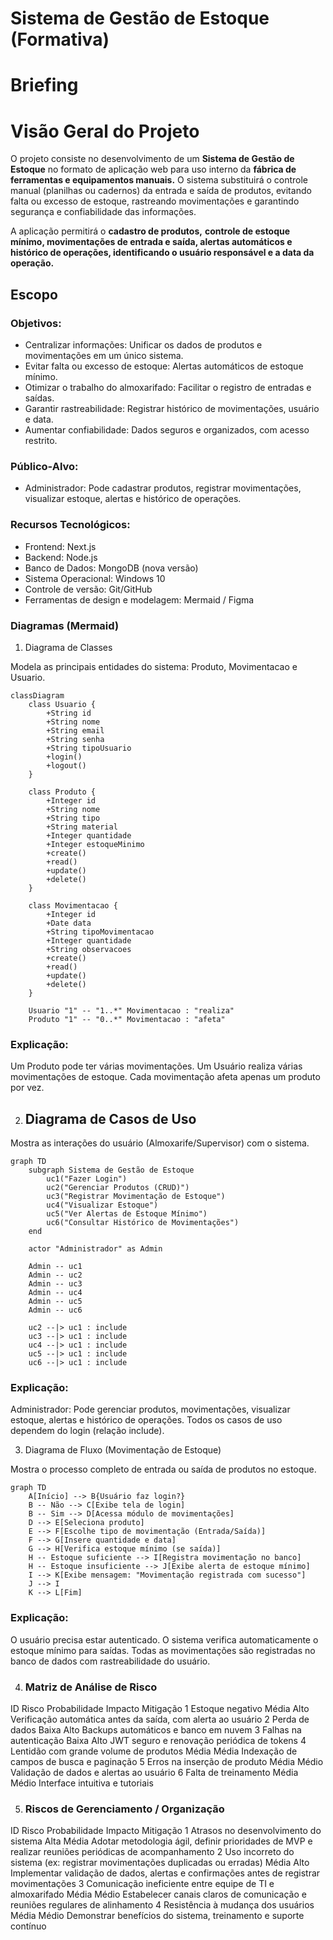 # Sistema de Gestão de Estoque (Formativa)

# Briefing

# Visão Geral do Projeto
O projeto consiste no desenvolvimento de um **Sistema de Gestão de Estoque** no formato de aplicação web para uso interno da **fábrica de ferramentas e equipamentos manuais.**
O sistema substituirá o controle manual (planilhas ou cadernos) da entrada e saída de produtos, evitando falta ou excesso de estoque, rastreando movimentações e garantindo segurança e confiabilidade das informações.

A aplicação permitirá o **cadastro de produtos,** **controle de estoque mínimo, movimentações de entrada e saída, alertas automáticos e histórico de operações, identificando o usuário responsável e a data da operação.**

## Escopo

### Objetivos:
- Centralizar informações: Unificar os dados de produtos e movimentações em um único sistema.
- Evitar falta ou excesso de estoque: Alertas automáticos de estoque mínimo.
- Otimizar o trabalho do almoxarifado: Facilitar o registro de entradas e saídas.
- Garantir rastreabilidade: Registrar histórico de movimentações, usuário e data.
- Aumentar confiabilidade: Dados seguros e organizados, com acesso restrito.

### Público-Alvo:
- Administrador: Pode cadastrar produtos, registrar movimentações, visualizar estoque, alertas e histórico de operações.

### Recursos Tecnológicos:
- Frontend: Next.js
- Backend: Node.js
- Banco de Dados: MongoDB (nova versão)
- Sistema Operacional: Windows 10
- Controle de versão: Git/GitHub
- Ferramentas de design e modelagem: Mermaid / Figma

### Diagramas (Mermaid)
1. Diagrama de Classes

Modela as principais entidades do sistema: Produto, Movimentacao e Usuario.

```mermaid
classDiagram
    class Usuario {
        +String id
        +String nome
        +String email
        +String senha
        +String tipoUsuario
        +login()
        +logout()
    }

    class Produto {
        +Integer id
        +String nome
        +String tipo
        +String material
        +Integer quantidade
        +Integer estoqueMinimo
        +create()
        +read()
        +update()
        +delete()
    }

    class Movimentacao {
        +Integer id
        +Date data
        +String tipoMovimentacao
        +Integer quantidade
        +String observacoes
        +create()
        +read()
        +update()
        +delete()
    }

    Usuario "1" -- "1..*" Movimentacao : "realiza"
    Produto "1" -- "0..*" Movimentacao : "afeta"
```


### Explicação:
Um Produto pode ter várias movimentações.
Um Usuário realiza várias movimentações de estoque.
Cada movimentação afeta apenas um produto por vez.

2. ## Diagrama de Casos de Uso

Mostra as interações do usuário (Almoxarife/Supervisor) com o sistema.

```mermaid
graph TD
    subgraph Sistema de Gestão de Estoque
        uc1("Fazer Login")
        uc2("Gerenciar Produtos (CRUD)")
        uc3("Registrar Movimentação de Estoque")
        uc4("Visualizar Estoque")
        uc5("Ver Alertas de Estoque Mínimo")
        uc6("Consultar Histórico de Movimentações")
    end

    actor "Administrador" as Admin

    Admin -- uc1
    Admin -- uc2
    Admin -- uc3
    Admin -- uc4
    Admin -- uc5
    Admin -- uc6

    uc2 --|> uc1 : include
    uc3 --|> uc1 : include
    uc4 --|> uc1 : include
    uc5 --|> uc1 : include
    uc6 --|> uc1 : include
```

### Explicação:
Administrador: Pode gerenciar produtos, movimentações, visualizar estoque, alertas e histórico de operações.
Todos os casos de uso dependem do login (relação include).

3. Diagrama de Fluxo (Movimentação de Estoque)

Mostra o processo completo de entrada ou saída de produtos no estoque.

```mermaid
graph TD
    A[Início] --> B{Usuário faz login?}
    B -- Não --> C[Exibe tela de login]
    B -- Sim --> D[Acessa módulo de movimentações]
    D --> E[Seleciona produto]
    E --> F[Escolhe tipo de movimentação (Entrada/Saída)]
    F --> G[Insere quantidade e data]
    G --> H[Verifica estoque mínimo (se saída)]
    H -- Estoque suficiente --> I[Registra movimentação no banco]
    H -- Estoque insuficiente --> J[Exibe alerta de estoque mínimo]
    I --> K[Exibe mensagem: "Movimentação registrada com sucesso"]
    J --> I
    K --> L[Fim]

```

### Explicação:
O usuário precisa estar autenticado.
O sistema verifica automaticamente o estoque mínimo para saídas.
Todas as movimentações são registradas no banco de dados com rastreabilidade do usuário.

4. ### Matriz de Análise de Risco
ID	Risco	Probabilidade	Impacto	Mitigação
1	Estoque negativo	Média	Alto	Verificação automática antes da saída, com alerta ao usuário
2	Perda de dados	Baixa	Alto	Backups automáticos e banco em nuvem
3	Falhas na autenticação	Baixa	Alto	JWT seguro e renovação periódica de tokens
4	Lentidão com grande volume de produtos	Média	Média	Indexação de campos de busca e paginação
5	Erros na inserção de produto	Média	Médio	Validação de dados e alertas ao usuário
6	Falta de treinamento	Média	Médio	Interface intuitiva e tutoriais

5. ### Riscos de Gerenciamento / Organização
ID	Risco	Probabilidade	Impacto	Mitigação
1	Atrasos no desenvolvimento do sistema	Alta	Média	Adotar metodologia ágil, definir prioridades de MVP e realizar reuniões periódicas de acompanhamento
2	Uso incorreto do sistema (ex: registrar movimentações duplicadas ou erradas)	Média	Alto	Implementar validação de dados, alertas e confirmações antes de registrar movimentações
3	Comunicação ineficiente entre equipe de TI e almoxarifado	Média	Médio	Estabelecer canais claros de comunicação e reuniões regulares de alinhamento
4	Resistência à mudança dos usuários	Média	Médio	Demonstrar benefícios do sistema, treinamento e suporte contínuo